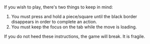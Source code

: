 If you wish to play, there's two things to keep in mind:

1) You must press and hold a piece/square until the black border disappears in order to complete an action.
2) You must keep the focus on the tab while the move is loading.

If you do not heed these instructions, the game will break. It is fragile.
